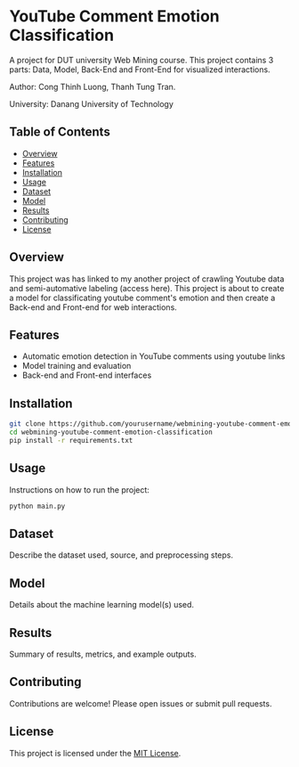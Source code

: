 # YouTube Comment Emotion Classification

A project for DUT university Web Mining course. This project contains 3 parts: Data, Model, Back-End and Front-End for visualized interactions.

Author: Cong Thinh Luong, Thanh Tung Tran.

University: Danang University of Technology

## Table of Contents

- [Overview](#overview)
- [Features](#features)
- [Installation](#installation)
- [Usage](#usage)
- [Dataset](#dataset)
- [Model](#model)
- [Results](#results)
- [Contributing](#contributing)
- [License](#license)

## Overview

This project was has linked to my another project of crawling Youtube data and semi-automative labeling (access here). This project is about to create a model for classificating youtube comment's emotion and then create a Back-end and Front-end for web interactions.

## Features

- Automatic emotion detection in YouTube comments using youtube links
- Model training and evaluation
- Back-end and Front-end interfaces

## Installation

```bash
git clone https://github.com/yourusername/webmining-youtube-comment-emotion-classification.git
cd webmining-youtube-comment-emotion-classification
pip install -r requirements.txt
```

## Usage

Instructions on how to run the project:

```bash
python main.py
```

## Dataset

Describe the dataset used, source, and preprocessing steps.

## Model

Details about the machine learning model(s) used.

## Results

Summary of results, metrics, and example outputs.

## Contributing

Contributions are welcome! Please open issues or submit pull requests.

## License

This project is licensed under the [MIT License](LICENSE).